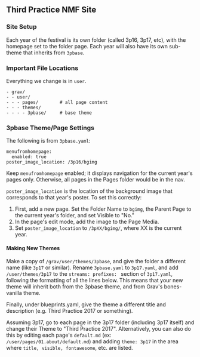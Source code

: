 ## Third Practice NMF Site

### Site Setup

Each year of the festival is its own folder (called 3p16, 3p17, etc), with the homepage set to the folder page. Each year will also have its own sub-theme that inherits from `3pbase`.

### Important File Locations

Everything we change is in `user`.

```
- grav/
- - user/
- - - pages/  		# all page content
- - - themes/
- - - - 3pbase/ 	# base theme
```

### 3pbase Theme/Page Settings

The following is from `3pbase.yaml`:

```
menufromhomepage:
  enabled: true
poster_image_location: /3p16/bgimg
```

Keep `menufromhomepage` enabled; it displays navigation for the current year's pages only. Otherwise, all pages in the Pages folder would be in the nav.

`poster_image_location` is the location of the background image that corresponds to that year's poster. To set this correctly:

1. First, add a new page. Set the Folder Name to `bgimg`, the Parent Page to the current year's folder, and set Visible to "No."
2. In the page's edit mode, add the image to the Page Media.
3. Set `poster_image_location` to `/3pXX/bgimg/`, where XX is the current year.

#### Making New Themes

Make a copy of `/grav/user/themes/3pbase`, and give the folder a different name (like `3p17` or similar). Rename `3pbase.yaml` to `3p17.yaml`, and add `/user/themes/3p17` to the `streams: prefixes: ` section of `3p17.yaml`, following the formatting of all the lines below. This means that your new theme will inherit both from the 3pbase theme, and from Grav's bones-vanilla theme.

Finally, under blueprints.yaml, give the theme a different title and description (e.g. Third Practice 2017 or something).

Assuming 3p17, go to each page in the 3p17 folder (including 3p17 itself) and change their Theme to "Third Practice 2017". Alternatively, you can also do this by editing each page's `default.md` (ex: `/user/pages/01.about/default.md`) and adding `theme: 3p17` in the area where `title, visible, fontawesome`, etc. are listed.
